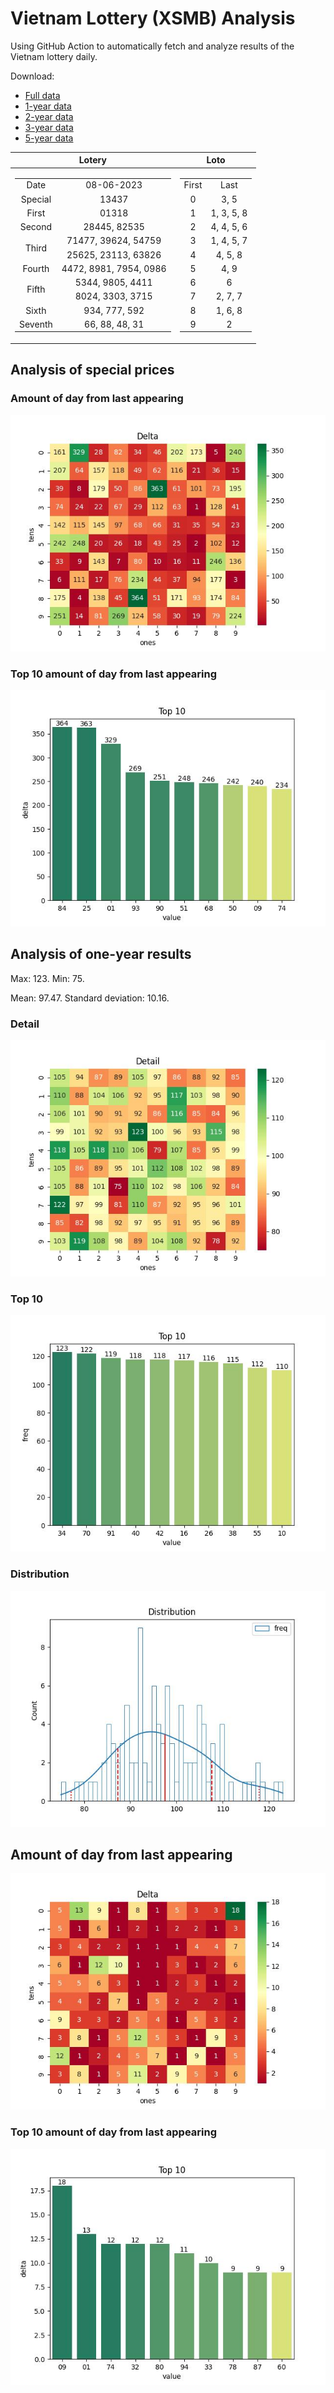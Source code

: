 # Vietnam Lottery (XSMB) Analysis

Using GitHub Action to automatically fetch and analyze results of the Vietnam lottery daily.

Download:

* [Full data](https://raw.githubusercontent.com/khiemdoan/vietnam-lottery-xsmb-analysis/main/results/xsmb.csv)
* [1-year data](https://raw.githubusercontent.com/khiemdoan/vietnam-lottery-xsmb-analysis/main/results/xsmb_1_year.csv)
* [2-year data](https://raw.githubusercontent.com/khiemdoan/vietnam-lottery-xsmb-analysis/main/results/xsmb_2_year.csv)
* [3-year data](https://raw.githubusercontent.com/khiemdoan/vietnam-lottery-xsmb-analysis/main/results/xsmb_3_year.csv)
* [5-year data](https://raw.githubusercontent.com/khiemdoan/vietnam-lottery-xsmb-analysis/main/results/xsmb_5_year.csv)

| Lotery      | Loto |
| :-----------: | :-----------: |
| <table><tr><td>Date</td><td>08-06-2023</td></tr><tr><td>Special</td><td>13437</td></tr><tr><td>First</td><td>01318</td></tr><tr><td>Second</td><td>28445, 82535</td></tr><tr><td rowspan="2">Third</td><td>71477, 39624, 54759</td></tr><tr><td>25625, 23113, 63826</td></tr><tr><td>Fourth</td><td>4472, 8981, 7954, 0986</td></tr><tr><td rowspan="2">Fifth</td><td>5344, 9805, 4411</td></tr><tr><td>8024, 3303, 3715</td></tr><tr><td>Sixth</td><td>934, 777, 592</td></tr><tr><td>Seventh</td><td>66, 88, 48, 31</td></tr></table> | <table><tr><td>First</td><td>Last</td></tr><tr><td>0</td><td>3, 5</td></tr><tr><td>1</td><td>1, 3, 5, 8</td></tr><tr><td>2</td><td>4, 4, 5, 6</td></tr><tr><td>3</td><td>1, 4, 5, 7</td></tr><tr><td>4</td><td>4, 5, 8</td></tr><tr><td>5</td><td>4, 9</td></tr><tr><td>6</td><td>6</td></tr><tr><td>7</td><td>2, 7, 7</td></tr><tr><td>8</td><td>1, 6, 8</td></tr><tr><td>9</td><td>2</td></tr></table> |


<h2>Analysis of special prices</h2>

<h3>Amount of day from last appearing</h3>

![Delta](images/special_delta.jpg)

<h3>Top 10 amount of day from last appearing</h3>

![Delta top 10](images/special_delta_top_10.jpg)

<h2>Analysis of one-year results</h2>

Max: 123. Min: 75.

Mean: 97.47. Standard deviation: 10.16.

<h3>Detail</h3>

![Detail](images/heatmap.jpg)

<h3>Top 10</h3>

![Top 10](images/top-10.jpg)

<h3>Distribution</h3>

![Distribution](images/distribution.jpg)

<h2>Amount of day from last appearing</h2>

![Delta](images/delta.jpg)

<h3>Top 10 amount of day from last appearing</h3>

![Delta top 10](images/delta_top_10.jpg)